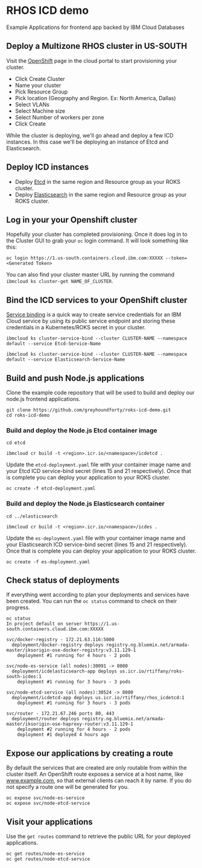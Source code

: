 # RHOS ICD demo
Example Applications for frontend app backed by IBM Cloud Databases

##  Deploy a Multizone RHOS cluster in US-SOUTH
Visit the [OpenShift](https://cloud.ibm.com/kubernetes/clusters?platformType=openshift) page in the cloud portal to start provisioning your cluster.  
 - Click Create Cluster
 - Name your cluster
 - Pick Resource Group
 - Pick location (Geography and Region. Ex: North America, Dallas) 
 - Select VLANs
 - Select Machine size
 - Select Number of workers per zone
 - Click Create 

While the cluster is deploying, we'll go ahead and deploy a few ICD instances. In this case we'll be deploying an instance of Etcd and Elasticsearch. 

## Deploy ICD instances
 - Deploy [Etcd](https://cloud.ibm.com/catalog/services/databases-for-etcd) in the same region and Resource group as your ROKS cluster. 
 - Deploy [Elasticsearch](https://cloud.ibm.com/catalog/services/databases-for-elasticsearch) in the same region and Resource group as your ROKS cluster.

## Log in your your Openshift cluster
Hopefully your cluster has completed provisioning. Once it does log in to the Cluster GUI to grab your `oc` login command. It will look something like this:

```
oc login https://1.us-south.containers.cloud.ibm.com:XXXXX --token=<Generated Token>
```

You can also find your cluster master URL by running the command `ibmcloud ks cluster-get NAME_OF_CLUSTER`.

## Bind the ICD services to your OpenShift cluster
[Service binding](https://cloud.ibm.com/docs/containers?topic=containers-service-binding#bind-services) is a quick way to create service credentials for an IBM Cloud service by using its public service endpoint and storing these credentials in a Kubernetes/ROKS secret in your cluster.

```
ibmcloud ks cluster-service-bind --cluster CLUSTER-NAME --namespace default --service Etcd-Service-Name

ibmcloud ks cluster-service-bind --cluster CLUSTER-NAME --namespace default --service Elasticsearch-Service-Name
```

## Build and push Node.js applications
Clone the example code repository that will be used to build and deploy our node.js frontend applications. 

```
git clone https://github.com/greyhoundforty/roks-icd-demo.git
cd roks-icd-demo
```

### Build and deploy the Node.js Etcd container image
```
cd etcd

ibmcloud cr build -t <region>.icr.io/<namespace>/icdetcd .
```

Update the `etcd-deployment.yaml` file with your container image name and your Etcd ICD service-bind secret (lines 15 and 21 respectively). Once that is complete you can deploy your application to your ROKS cluster. 

```
oc create -f etcd-deployment.yaml
```

### Build and deploy the Node.js Elasticsearch container 

```
cd ../elasticsearch

ibmcloud cr build -t <region>.icr.io/<namespace>/icdes .
```

Update the `es-deployment.yaml` file with your container image name and your Elasticsearch ICD service-bind secret (lines 15 and 21 respectively). Once that is complete you can deploy your application to your ROKS cluster. 

```
oc create -f es-deployment.yaml
```

## Check status of deployments
If everything went according to plan your deployments and services have been created. You can run the `oc status` command to check on their progress.

```
oc status
In project default on server https://1.us-south.containers.cloud.ibm.com:XXXXX

svc/docker-registry - 172.21.63.116:5000
  deployment/docker-registry deploys registry.ng.bluemix.net/armada-master/iksorigin-ose-docker-registry:v3.11.129-1
    deployment #1 running for 4 hours - 2 pods

svc/node-es-service (all nodes):30091 -> 8080
  deployment/icdelasticsearch-app deploys us.icr.io/rtiffany/roks-south-icdes:1
    deployment #1 running for 3 hours - 3 pods

svc/node-etcd-service (all nodes):30524 -> 8080
  deployment/icdetcd-app deploys us.icr.io/rtiffany/rhos_icdetcd:1
    deployment #1 running for 3 hours - 3 pods

svc/router - 172.21.67.246 ports 80, 443
  deployment/router deploys registry.ng.bluemix.net/armada-master/iksorigin-ose-haproxy-router:v3.11.129-1
    deployment #2 running for 4 hours - 2 pods
    deployment #1 deployed 4 hours ago
```

## Expose our applications by creating a route
By default the services that are created are only routable from within the cluster itself. An OpenShift route exposes a service at a host name, like www.example.com, so that external clients can reach it by name. If you do not specify a route one will be generated for you. 

```
oc expose svc/node-es-service
oc expose svc/node-etcd-service
```

## Visit your applications
Use the `get routes` command to retrieve the public URL for your deployed applications.

```
oc get routes/node-es-service
oc get routes/node-etcd-service
```
